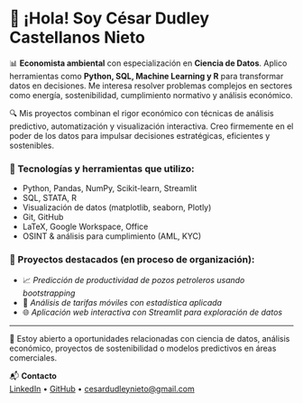 # 👋 ¡Hola! Soy César Dudley Castellanos Nieto

📊 **Economista ambiental** con especialización en **Ciencia de Datos**. Aplico herramientas como **Python, SQL, Machine Learning y R** para transformar datos en decisiones. Me interesa resolver problemas complejos en sectores como energía, sostenibilidad, cumplimiento normativo y análisis económico.

🔍 Mis proyectos combinan el rigor económico con técnicas de análisis predictivo, automatización y visualización interactiva. Creo firmemente en el poder de los datos para impulsar decisiones estratégicas, eficientes y sostenibles.

### 🔧 Tecnologías y herramientas que utilizo:
- Python, Pandas, NumPy, Scikit-learn, Streamlit
- SQL, STATA, R
- Visualización de datos (matplotlib, seaborn, Plotly)
- Git, GitHub
- LaTeX, Google Workspace, Office
- OSINT & análisis para cumplimiento (AML, KYC)

### 📁 Proyectos destacados (en proceso de organización):
- 📈 *Predicción de productividad de pozos petroleros usando bootstrapping*  
- 📲 *Análisis de tarifas móviles con estadística aplicada*  
- 🌐 *Aplicación web interactiva con Streamlit para exploración de datos*

---

💼 Estoy abierto a oportunidades relacionadas con ciencia de datos, análisis económico, proyectos de sostenibilidad o modelos predictivos en áreas comerciales.

📬 **Contacto**  
[LinkedIn](https://www.linkedin.com/in/cesardudleynieto/) • [GitHub](https://github.com/cesardud) • cesardudleynieto@gmail.com

